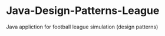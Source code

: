 Java-Design-Patterns-League
===========================

Java appliction for football league simulation (design patterns)
